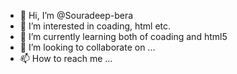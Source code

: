 - 👋 Hi, I’m @Souradeep-bera
- 👀 I’m interested in coading, html etc.
- 🌱 I’m currently learning both of coading and html5
- 💞️ I’m looking to collaborate on ...
- 📫 How to reach me ...

<!---
Souradeep-bera/Souradeep-bera is a ✨ special ✨ repository because its `README.md` (this file) appears on your GitHub profile.
You can click the Preview link to take a look at your changes.
--->
